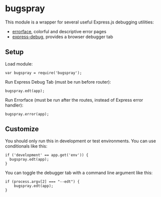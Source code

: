 bugspray
========

This module is a wrapper for several useful Express.js debugging utilities:

- [errorface](https://github.com/jgable/errorface), colorful and descriptive error pages
- [express-debug](https://github.com/devoidfury/express-debug), provides a browser debugger tab

Setup
---

Load module:

    var bugspray = require('bugspray');
   
Run Express Debug Tab (must be run before router):

    bugspray.edt(app);   
    
Run Errorface (must be run after the routes, instead of Express error handler):

    bugspray.error(app);

Customize
---

You should only run this in development or test environments. You can use conditionals like this:

    if ('development' == app.get('env')) {
      bugspray.edt(app);
    }

You can toggle the debugger tab with a command line argument like this:

    if (process.argv[2] === "--edt") {
    	bugspray.edt(app);		
    }
